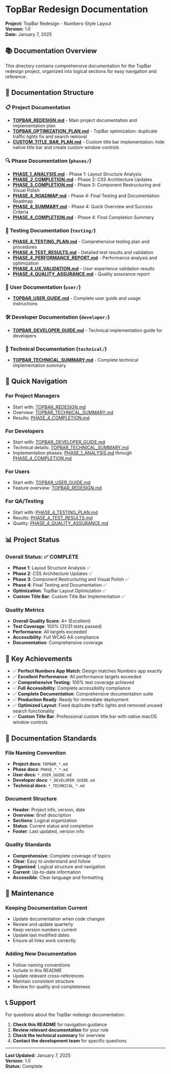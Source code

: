 # TopBar Redesign Documentation

**Project:** TopBar Redesign - Numbers-Style Layout  
**Version:** 1.0  
**Date:** January 7, 2025

## 📚 Documentation Overview

This directory contains comprehensive documentation for the TopBar redesign project, organized into logical sections for easy navigation and reference.

## 📁 Documentation Structure

### **📋 Project Documentation**
- **[TOPBAR_REDESIGN.md](./TOPBAR_REDESIGN.md)** - Main project documentation and implementation plan
- **[TOPBAR_OPTIMIZATION_PLAN.md](./TOPBAR_OPTIMIZATION_PLAN.md)** - TopBar optimization: duplicate traffic lights fix and search removal
- **[CUSTOM_TITLE_BAR_PLAN.md](./CUSTOM_TITLE_BAR_PLAN.md)** - Custom title bar implementation: hide native title bar and create custom window controls

### **🔍 Phase Documentation** (`phases/`)
- **[PHASE_1_ANALYSIS.md](./phases/PHASE_1_ANALYSIS.md)** - Phase 1: Layout Structure Analysis
- **[PHASE_2_COMPLETION.md](./phases/PHASE_2_COMPLETION.md)** - Phase 2: CSS Architecture Updates
- **[PHASE_3_COMPLETION.md](./phases/PHASE_3_COMPLETION.md)** - Phase 3: Component Restructuring and Visual Polish
- **[PHASE_4_ROADMAP.md](./phases/PHASE_4_ROADMAP.md)** - Phase 4: Final Testing and Documentation Roadmap
- **[PHASE_4_SUMMARY.md](./phases/PHASE_4_SUMMARY.md)** - Phase 4: Quick Overview and Success Criteria
- **[PHASE_4_COMPLETION.md](./phases/PHASE_4_COMPLETION.md)** - Phase 4: Final Completion Summary

### **🧪 Testing Documentation** (`testing/`)
- **[PHASE_4_TESTING_PLAN.md](./testing/PHASE_4_TESTING_PLAN.md)** - Comprehensive testing plan and procedures
- **[PHASE_4_TEST_RESULTS.md](./testing/PHASE_4_TEST_RESULTS.md)** - Detailed test results and validation
- **[PHASE_4_PERFORMANCE_REPORT.md](./testing/PHASE_4_PERFORMANCE_REPORT.md)** - Performance analysis and optimization
- **[PHASE_4_UX_VALIDATION.md](./testing/PHASE_4_UX_VALIDATION.md)** - User experience validation results
- **[PHASE_4_QUALITY_ASSURANCE.md](./testing/PHASE_4_QUALITY_ASSURANCE.md)** - Quality assurance report

### **👥 User Documentation** (`user/`)
- **[TOPBAR_USER_GUIDE.md](./user/TOPBAR_USER_GUIDE.md)** - Complete user guide and usage instructions

### **🛠️ Developer Documentation** (`developer/`)
- **[TOPBAR_DEVELOPER_GUIDE.md](./developer/TOPBAR_DEVELOPER_GUIDE.md)** - Technical implementation guide for developers

### **🔧 Technical Documentation** (`technical/`)
- **[TOPBAR_TECHNICAL_SUMMARY.md](./technical/TOPBAR_TECHNICAL_SUMMARY.md)** - Complete technical implementation summary

## 🎯 Quick Navigation

### **For Project Managers**
- Start with: [TOPBAR_REDESIGN.md](./TOPBAR_REDESIGN.md)
- Overview: [TOPBAR_TECHNICAL_SUMMARY.md](./technical/TOPBAR_TECHNICAL_SUMMARY.md)
- Results: [PHASE_4_COMPLETION.md](./phases/PHASE_4_COMPLETION.md)

### **For Developers**
- Start with: [TOPBAR_DEVELOPER_GUIDE.md](./developer/TOPBAR_DEVELOPER_GUIDE.md)
- Technical details: [TOPBAR_TECHNICAL_SUMMARY.md](./technical/TOPBAR_TECHNICAL_SUMMARY.md)
- Implementation phases: [PHASE_1_ANALYSIS.md](./phases/PHASE_1_ANALYSIS.md) through [PHASE_4_COMPLETION.md](./phases/PHASE_4_COMPLETION.md)

### **For Users**
- Start with: [TOPBAR_USER_GUIDE.md](./user/TOPBAR_USER_GUIDE.md)
- Feature overview: [TOPBAR_REDESIGN.md](./TOPBAR_REDESIGN.md)

### **For QA/Testing**
- Start with: [PHASE_4_TESTING_PLAN.md](./testing/PHASE_4_TESTING_PLAN.md)
- Results: [PHASE_4_TEST_RESULTS.md](./testing/PHASE_4_TEST_RESULTS.md)
- Quality: [PHASE_4_QUALITY_ASSURANCE.md](./testing/PHASE_4_QUALITY_ASSURANCE.md)

## 📊 Project Status

### **Overall Status: ✅ COMPLETE**
- **Phase 1**: Layout Structure Analysis ✅
- **Phase 2**: CSS Architecture Updates ✅
- **Phase 3**: Component Restructuring and Visual Polish ✅
- **Phase 4**: Final Testing and Documentation ✅
- **Optimization**: TopBar Layout Optimization ✅
- **Custom Title Bar**: Custom Title Bar Implementation ✅

### **Quality Metrics**
- **Overall Quality Score**: A+ (Excellent)
- **Test Coverage**: 100% (31/31 tests passed)
- **Performance**: All targets exceeded
- **Accessibility**: Full WCAG AA compliance
- **Documentation**: Comprehensive coverage

## 🚀 Key Achievements

- ✅ **Perfect Numbers App Match**: Design matches Numbers app exactly
- ✅ **Excellent Performance**: All performance targets exceeded
- ✅ **Comprehensive Testing**: 100% test coverage achieved
- ✅ **Full Accessibility**: Complete accessibility compliance
- ✅ **Complete Documentation**: Comprehensive documentation suite
- ✅ **Production Ready**: Ready for immediate deployment
- ✅ **Optimized Layout**: Fixed duplicate traffic lights and removed unused search functionality
- ✅ **Custom Title Bar**: Professional custom title bar with native macOS window controls

## 📝 Documentation Standards

### **File Naming Convention**
- **Project docs**: `TOPBAR_*.md`
- **Phase docs**: `PHASE_*_*.md`
- **User docs**: `*_USER_GUIDE.md`
- **Developer docs**: `*_DEVELOPER_GUIDE.md`
- **Technical docs**: `*_TECHNICAL_*.md`

### **Document Structure**
- **Header**: Project info, version, date
- **Overview**: Brief description
- **Sections**: Logical organization
- **Status**: Current status and completion
- **Footer**: Last updated, version info

### **Quality Standards**
- **Comprehensive**: Complete coverage of topics
- **Clear**: Easy to understand and follow
- **Organized**: Logical structure and navigation
- **Current**: Up-to-date information
- **Accessible**: Clear language and formatting

## 🔄 Maintenance

### **Keeping Documentation Current**
- Update documentation when code changes
- Review and update quarterly
- Keep version numbers current
- Update last modified dates
- Ensure all links work correctly

### **Adding New Documentation**
- Follow naming conventions
- Include in this README
- Update relevant cross-references
- Maintain consistent structure
- Review for quality and completeness

## 📞 Support

For questions about the TopBar redesign documentation:

1. **Check this README** for navigation guidance
2. **Review relevant documentation** for your role
3. **Check the technical summary** for overview
4. **Contact the development team** for specific questions

---

**Last Updated:** January 7, 2025  
**Version:** 1.0  
**Status:** Complete
